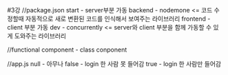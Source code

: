 #3강
//package.json
start - server부분 가동
backend - nodemone <= 코드 수정할때 자동적으로 새로 변환된 코드를 인식해서 보여주는 라이브러리
frontend - client 부분 가동
dev - concurrently <= server와 client 부분을 함께 가동할 수 있게 도와주는 라이브러리

//functional component - class conponent

//app.js
null - 아무나
false - login 한 사람 못 들어감
true - login 한 사람만 들어감